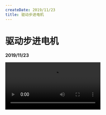 ```yaml
---
createDate: 2019/11/23
title: 驱动步进电机
---
```


# 驱动步进电机

**2019/11/23**

<video src="./步进电机.mp4" controls loop autoplay />
